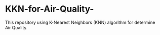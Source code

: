 # KKN-for-Air-Quality-
This repository using K-Nearest Neighbors (KNN) algorithm for determine Air Quality.

